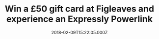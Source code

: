 ---
campaign-uuid: "c-743379c8-2001-461c-b353-976d98b2aada"
type: "Preview"
category: "Fashion"
date: "2018-02-09T15:22:05.000Z"
end-date: "2018-04-23T09:00:00.000Z"
disable-form: false
is_promoted: false
has_entry_page: true
title: "Win a £50 gift card at Figleaves and experience an Expressly Powerlink"
competition-description: "In need to spice up your sleepwear wardrobe? Looking for\
  \ the perfect bikini for your next holidays? Figleaves is the right place for you.\
  \ And today, we are offering one lucky winner the chance to win a £50 gift card!\r\
  \n<br/>Treat yourself to something nice. With Figleaves, you can."
hero-header: "Win a £50 gift card at Figleaves and experience an Expressly Powerlink"
terms-confirmation: "I agree to the competition <a href=\"../etc/figleaves-win-50-gift-card-terms-and-conditions.pdf\"\
  \ target=\"_blank\">Terms &amp; Conditions</a> and to create an account with Figleaves."
banner-img: "https://assets.expresslyapp.com/asset-0d1cb823-3cf3-43ee-a141-2b0becd6010d.jpg"
logo-left-href: "https://www.figleaves.com/uk/"
logo-left-image: "https://assets.expresslyapp.com/4260eb96-7718-4b5a-aebd-c9d246c3453b-thumb.png"
logo-left-title: "Figleaves"
bg-image-hero: "https://assets.expresslyapp.com/asset-41a9e3b4-5826-4f07-8611-f279f7221692.jpg"
bg-image-first: "https://assets.expresslyapp.com/asset-5c62a28a-530e-474b-b5cf-2d0017aa327b.jpg"
bg-image-second: "https://assets.expresslyapp.com/asset-0a2afb43-d235-4af5-b273-7af703d250de.png"
section1-content: "<p>Figleaves knows what it takes to create the perfect fit. They\
  \ offer something for all women, whatever their shape, size and style.</p>\r\n\r\
  \n<p>Their passion for lingerie and swimwear never stops. They create their very\
  \ own in-house collections for the pretty and practical, to the flirty and fashion-forward.</p>"
section2-content: "<p>With numerous designs and pieces landing in store and online\
  \ every day, there’s always something new. Don't miss out on this fantastic opportunity\
  \ of winning a £50 gift card with Figleaves. Get that bathing suit that you've always\
  \ dreamed of for that week in the sun or the perfect gift for your loved ones!</p>\r\
  \n<p>Every woman deserves to feel confident and Figleaves makes it possible.</p>"
entry-title: "Win a £50 gift card at Figleaves and experience an Expressly Powerlink"
entry-content: "<p>Nightwear, swimwear, lingerie...treat yourself with something nice\
  \ with the chance to win a £50 gift card at Figleaves!</p> <p> Enter the draw to\
  \ win by completing the form below before 23.59pm on 23/04/2018.</p>"
has-winner: false
---